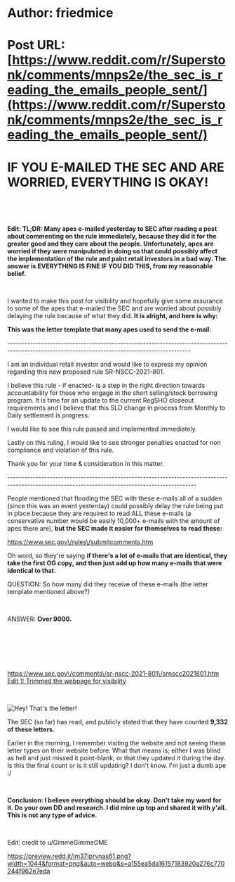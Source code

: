 # Author: friedmice
# Post URL: [https://www.reddit.com/r/Superstonk/comments/mnps2e/the_sec_is_reading_the_emails_people_sent/](https://www.reddit.com/r/Superstonk/comments/mnps2e/the_sec_is_reading_the_emails_people_sent/)


# IF YOU E-MAILED THE SEC AND ARE WORRIED, EVERYTHING IS OKAY!

&#x200B;

&#x200B;

**Edit:  TL;DR: Many apes e-mailed yesterday to SEC after reading a post about commenting on the rule immediately, because they did it for the greater good and they care about the people. Unfortunately, apes are worried if they were manipulated in doing so that could possibly affect the implementation of the rule and paint retail investors in a bad way. The answer is EVERYTHING IS FINE IF YOU DID THIS, from my reasonable belief.**

&#x200B;

I wanted to make this post for visibility and hopefully give some assurance to some of the apes that e-mailed the SEC and are worried about possibly delaying the rule because of what they did. **It is alright, and here is why:**

**This was the letter template that many apes used to send the e-mail:**

\-----------------------------------------------------------------------------------------------------------------------------------------------

I am an individual retail investor and would like to express my opinion regarding this new proposed rule SR-NSCC-2021-801.

I believe this rule - if enacted- is a step in the right direction towards accountability for those who engage in the short selling/stock borrowing program. It is time for an update to the current RegSHO closeout requirements and I believe that this SLD change in process from Monthly to Daily settlement is progress.

I would like to see this rule passed and implemented immediately.

Lastly on this ruling, I would like to see stronger penalties enacted for non compliance and violation of this rule.

Thank you for your time & consideration in this matter.

\-------------------------------------------------------------------------------------------------------------------------------------------------

People mentioned that flooding the SEC with these e-mails all of a sudden (since this was an event yesterday) could possibly delay the rule being put in place because they are required to read ALL these e-mails (a conservative number would be easily 10,000+ e-mails with the amount of apes there are), **but the SEC made it easier for themselves to read these:**

[https:\/\/www.sec.gov\/rules\/submitcomments.htm ](https://preview.redd.it/5xk3j4rnf7s61.png?width=950&format=png&auto=webp&s=c95f1b725d75d5171fd897c0472b69f6c0b5ad98)

Oh word, so they're saying **if there's a lot of e-mails that are identical, they take the first OG copy, and then just add up how many e-mails that were identical to that**.

QUESTION: So how many did they receive of these e-mails (the letter template mentioned above?)

&#x200B;

ANSWER: **Over 9000.**

&#x200B;

&#x200B;

&#x200B;

[https:\/\/www.sec.gov\/comments\/sr-nscc-2021-801\/srnscc2021801.htm Edit 1: Trimmed the webpage for visibility](https://preview.redd.it/1djm9s79x8s61.png?width=966&format=png&auto=webp&s=b9be310e4da4641dff038160a0b7bfaf1ecdefa7)

&#x200B;

![Hey! That's the letter!](https://preview.redd.it/tocdm8m2g7s61.png?width=664&format=png&auto=webp&s=e44ffcb765b479f1d72d056728d27e6a28aff439)

The SEC (so far) has read, and publicly stated that they have counted **9,332 of these letters.**

Earlier in the morning, I remember visiting the website and not seeing these letter types on their website before. What that means is; either I was blind as hell and just missed it point-blank, or that they updated it during the day. Is this the final count or is it still updating? I don't know. I'm just a dumb ape :/

&#x200B;

**Conclusion: I believe everything should be okay. Don't take my word for it. Do your own DD and research. I did mine up top and shared it with y'all. This is not any type of advice.**

&#x200B;

Edit: credit to u/GimmeGimmeGME

https://preview.redd.it/im37jprvnas61.png?width=1044&format=png&auto=webp&s=a155ea5da16157183920a276c770244f962e7eda